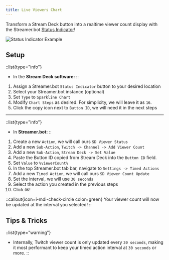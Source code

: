 ```yaml
---
title: Live Viewers Chart
---
```


Transform a Stream Deck button into a realtime viewer count display with the Streamer.bot [Status Indicator](/guide/keys#status-indicator)!

![Status Indicator Example](/img/status-indicator.png)

## Setup

::list{type="info"}
- In the **Stream Deck software:**
::

1. Assign a Streamer.bot `Status Indicator` button to your desired location
2. Select your Streamer.bot instance (optional)
3. Set `Type` to `Sparkline Chart`
4. Modify `Chart Steps` as desired. For simplicity, we will leave it as `16`.
5. Click the copy icon next to `Button ID`, we will need it in the next steps

---

::list{type="info"}
- In **Streamer.bot:**
::

1. Create a new `Action`, we will call ours `SD Viewer Status`
2. Add a new `Sub-Action`, `Twitch -> Channel -> Add Viewer Count`
3. Add a new `Sub-Action`, `Stream Deck -> Set Value`
4. Paste the Button ID copied from Stream Deck into the `Button ID` field.
5. Set `Value` to `%viewerCount%`
6. In the top Streamer.bot tab bar, navigate to `Settings -> Timed Actions`
7. Add a new `Timed Action`, we will call ours `SD Viewer Count Update`
8. Set the interval, we will use `30 seconds`
9. Select the action you created in the previous steps
10. Click `OK`!

::callout{icon=i-mdi-check-circle color=green}
Your viewer count will now be updated at the interval you selected!
::

## Tips & Tricks

::list{type="warning"}
- Internally, Twitch viewer count is only updated every `30 seconds`, making it most performant to keep your timed action interval at `30 seconds` or more.
::
